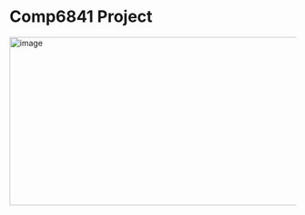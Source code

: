 # Comp6841 Project

<img width="940" height="297" alt="image" src="https://github.com/user-attachments/assets/4ef90fb4-d75b-44d0-b2c1-c2c8b276abfa" />
